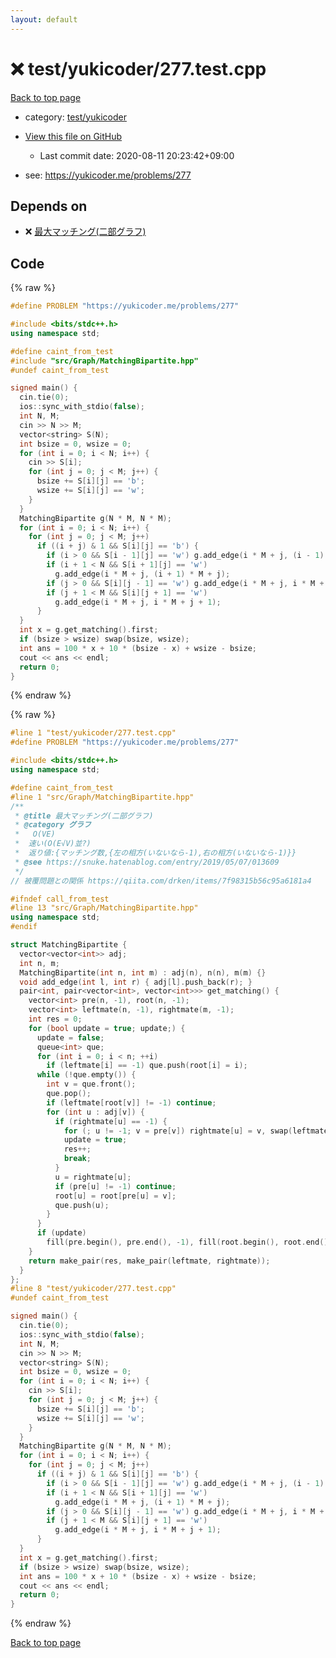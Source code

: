 ```yaml
---
layout: default
---
```


<!-- mathjax config similar to math.stackexchange -->
<script type="text/javascript" async
  src="https://cdnjs.cloudflare.com/ajax/libs/mathjax/2.7.5/MathJax.js?config=TeX-MML-AM_CHTML">
</script>
<script type="text/x-mathjax-config">
  MathJax.Hub.Config({
    TeX: { equationNumbers: { autoNumber: "AMS" }},
    tex2jax: {
      inlineMath: [ ['$','$'] ],
      processEscapes: true
    },
    "HTML-CSS": { matchFontHeight: false },
    displayAlign: "left",
    displayIndent: "2em"
  });
</script>

<script type="text/javascript" src="https://cdnjs.cloudflare.com/ajax/libs/jquery/3.4.1/jquery.min.js"></script>
<script src="https://cdn.jsdelivr.net/npm/jquery-balloon-js@1.1.2/jquery.balloon.min.js" integrity="sha256-ZEYs9VrgAeNuPvs15E39OsyOJaIkXEEt10fzxJ20+2I=" crossorigin="anonymous"></script>
<script type="text/javascript" src="../../../assets/js/copy-button.js"></script>
<link rel="stylesheet" href="../../../assets/css/copy-button.css" />


# :x: test/yukicoder/277.test.cpp

<a href="../../../index.html">Back to top page</a>

* category: <a href="../../../index.html#de60e5ba474ac43bf7562c10f5977e2d">test/yukicoder</a>
* <a href="{{ site.github.repository_url }}/blob/master/test/yukicoder/277.test.cpp">View this file on GitHub</a>
    - Last commit date: 2020-08-11 20:23:42+09:00


* see: <a href="https://yukicoder.me/problems/277">https://yukicoder.me/problems/277</a>


## Depends on

* :x: <a href="../../../library/src/Graph/MatchingBipartite.hpp.html">最大マッチング(二部グラフ)</a>


## Code

<a id="unbundled"></a>
{% raw %}
```cpp
#define PROBLEM "https://yukicoder.me/problems/277"

#include <bits/stdc++.h>
using namespace std;

#define caint_from_test
#include "src/Graph/MatchingBipartite.hpp"
#undef caint_from_test

signed main() {
  cin.tie(0);
  ios::sync_with_stdio(false);
  int N, M;
  cin >> N >> M;
  vector<string> S(N);
  int bsize = 0, wsize = 0;
  for (int i = 0; i < N; i++) {
    cin >> S[i];
    for (int j = 0; j < M; j++) {
      bsize += S[i][j] == 'b';
      wsize += S[i][j] == 'w';
    }
  }
  MatchingBipartite g(N * M, N * M);
  for (int i = 0; i < N; i++) {
    for (int j = 0; j < M; j++)
      if ((i + j) & 1 && S[i][j] == 'b') {
        if (i > 0 && S[i - 1][j] == 'w') g.add_edge(i * M + j, (i - 1) * M + j);
        if (i + 1 < N && S[i + 1][j] == 'w')
          g.add_edge(i * M + j, (i + 1) * M + j);
        if (j > 0 && S[i][j - 1] == 'w') g.add_edge(i * M + j, i * M + j - 1);
        if (j + 1 < M && S[i][j + 1] == 'w')
          g.add_edge(i * M + j, i * M + j + 1);
      }
  }
  int x = g.get_matching().first;
  if (bsize > wsize) swap(bsize, wsize);
  int ans = 100 * x + 10 * (bsize - x) + wsize - bsize;
  cout << ans << endl;
  return 0;
}
```
{% endraw %}

<a id="bundled"></a>
{% raw %}
```cpp
#line 1 "test/yukicoder/277.test.cpp"
#define PROBLEM "https://yukicoder.me/problems/277"

#include <bits/stdc++.h>
using namespace std;

#define caint_from_test
#line 1 "src/Graph/MatchingBipartite.hpp"
/**
 * @title 最大マッチング(二部グラフ)
 * @category グラフ
 *   O(VE)
 *  速い(O(E√V)並?)
 *  返り値:{マッチング数,{左の相方(いないなら-1),右の相方(いないなら-1)}}
 * @see https://snuke.hatenablog.com/entry/2019/05/07/013609
 */
// 被覆問題との関係 https://qiita.com/drken/items/7f98315b56c95a6181a4

#ifndef call_from_test
#line 13 "src/Graph/MatchingBipartite.hpp"
using namespace std;
#endif

struct MatchingBipartite {
  vector<vector<int>> adj;
  int n, m;
  MatchingBipartite(int n, int m) : adj(n), n(n), m(m) {}
  void add_edge(int l, int r) { adj[l].push_back(r); }
  pair<int, pair<vector<int>, vector<int>>> get_matching() {
    vector<int> pre(n, -1), root(n, -1);
    vector<int> leftmate(n, -1), rightmate(m, -1);
    int res = 0;
    for (bool update = true; update;) {
      update = false;
      queue<int> que;
      for (int i = 0; i < n; ++i)
        if (leftmate[i] == -1) que.push(root[i] = i);
      while (!que.empty()) {
        int v = que.front();
        que.pop();
        if (leftmate[root[v]] != -1) continue;
        for (int u : adj[v]) {
          if (rightmate[u] == -1) {
            for (; u != -1; v = pre[v]) rightmate[u] = v, swap(leftmate[v], u);
            update = true;
            res++;
            break;
          }
          u = rightmate[u];
          if (pre[u] != -1) continue;
          root[u] = root[pre[u] = v];
          que.push(u);
        }
      }
      if (update)
        fill(pre.begin(), pre.end(), -1), fill(root.begin(), root.end(), -1);
    }
    return make_pair(res, make_pair(leftmate, rightmate));
  }
};
#line 8 "test/yukicoder/277.test.cpp"
#undef caint_from_test

signed main() {
  cin.tie(0);
  ios::sync_with_stdio(false);
  int N, M;
  cin >> N >> M;
  vector<string> S(N);
  int bsize = 0, wsize = 0;
  for (int i = 0; i < N; i++) {
    cin >> S[i];
    for (int j = 0; j < M; j++) {
      bsize += S[i][j] == 'b';
      wsize += S[i][j] == 'w';
    }
  }
  MatchingBipartite g(N * M, N * M);
  for (int i = 0; i < N; i++) {
    for (int j = 0; j < M; j++)
      if ((i + j) & 1 && S[i][j] == 'b') {
        if (i > 0 && S[i - 1][j] == 'w') g.add_edge(i * M + j, (i - 1) * M + j);
        if (i + 1 < N && S[i + 1][j] == 'w')
          g.add_edge(i * M + j, (i + 1) * M + j);
        if (j > 0 && S[i][j - 1] == 'w') g.add_edge(i * M + j, i * M + j - 1);
        if (j + 1 < M && S[i][j + 1] == 'w')
          g.add_edge(i * M + j, i * M + j + 1);
      }
  }
  int x = g.get_matching().first;
  if (bsize > wsize) swap(bsize, wsize);
  int ans = 100 * x + 10 * (bsize - x) + wsize - bsize;
  cout << ans << endl;
  return 0;
}

```
{% endraw %}

<a href="../../../index.html">Back to top page</a>

